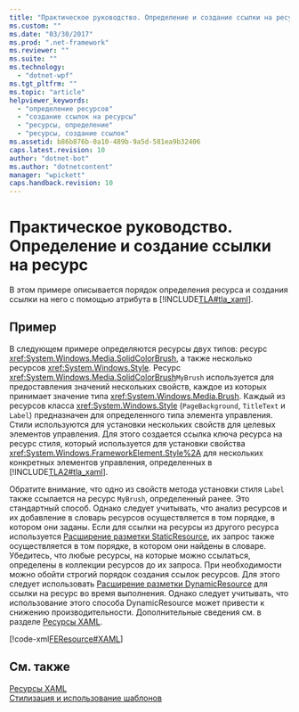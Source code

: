 ```yaml
---
title: "Практическое руководство. Определение и создание ссылки на ресурс | Microsoft Docs"
ms.custom: ""
ms.date: "03/30/2017"
ms.prod: ".net-framework"
ms.reviewer: ""
ms.suite: ""
ms.technology: 
  - "dotnet-wpf"
ms.tgt_pltfrm: ""
ms.topic: "article"
helpviewer_keywords: 
  - "определение ресурсов"
  - "создание ссылок на ресурсы"
  - "ресурсы, определение"
  - "ресурсы, создание ссылок"
ms.assetid: b86b876b-0a10-489b-9a5d-581ea9b32406
caps.latest.revision: 10
author: "dotnet-bot"
ms.author: "dotnetcontent"
manager: "wpickett"
caps.handback.revision: 10
---
```

# Практическое руководство. Определение и создание ссылки на ресурс
В этом примере описывается порядок определения ресурса и создания ссылки на него с помощью атрибута в [!INCLUDE[TLA#tla_xaml](../../../../includes/tlasharptla-xaml-md.md)].  
  
## Пример  
 В следующем примере определяются ресурсы двух типов: ресурс <xref:System.Windows.Media.SolidColorBrush>, а также несколько ресурсов <xref:System.Windows.Style>.  Ресурс <xref:System.Windows.Media.SolidColorBrush>`MyBrush` используется для предоставления значений нескольких свойств, каждое из которых принимает значение типа <xref:System.Windows.Media.Brush>.  Каждый из ресурсов класса <xref:System.Windows.Style> \(`PageBackground`, `TitleText` и `Label`\) предназначен для определенного типа элемента управления.  Стили используются для установки нескольких свойств для целевых элементов управления. Для этого создается ссылка ключа ресурса на ресурс стиля, который используется для установки свойства <xref:System.Windows.FrameworkElement.Style%2A> для нескольких конкретных элементов управления, определенных в [!INCLUDE[TLA2#tla_xaml](../../../../includes/tla2sharptla-xaml-md.md)].  
  
 Обратите внимание, что одно из свойств метода установки стиля `Label` также ссылается на ресурс `MyBrush`, определенный ранее.  Это стандартный способ. Однако следует учитывать, что анализ ресурсов и их добавление в словарь ресурсов осуществляется в том порядке, в котором они заданы.  Если для ссылки на ресурсы из другого ресурса используется [Расширение разметки StaticResource](../../../../docs/framework/wpf/advanced/staticresource-markup-extension.md), их запрос также осуществляется в том порядке, в котором они найдены в словаре.  Убедитесь, что любые ресурсы, на которые можно ссылаться, определены в коллекции ресурсов до их запроса.  При необходимости можно обойти строгий порядок создания ссылок ресурсов. Для этого следует использовать [Расширение разметки DynamicResource](../../../../docs/framework/wpf/advanced/dynamicresource-markup-extension.md) для ссылки на ресурс во время выполнения. Однако следует учитывать, что использование этого способа DynamicResource может привести к снижению производительности.  Дополнительные сведения см. в разделе [Ресурсы XAML](../../../../docs/framework/wpf/advanced/xaml-resources.md).  
  
 [!code-xml[FEResource#XAML](../../../../samples/snippets/csharp/VS_Snippets_Wpf/FEResource/CS/default.xaml#xaml)]  
  
## См. также  
 [Ресурсы XAML](../../../../docs/framework/wpf/advanced/xaml-resources.md)   
 [Стилизация и использование шаблонов](../../../../docs/framework/wpf/controls/styling-and-templating.md)
